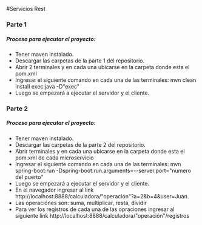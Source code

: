 #Servicios Rest

### Parte 1
##### Proceso para ejecutar el proyecto:

  - Tener maven instalado.
  - Descargar las carpetas de la parte 1 del repositorio.
  - Abrir 2 terminales y en cada una ubicarse en la carpeta donde esta el pom.xml
  - Ingresar el siguiente comando en cada una de las terminales: mvn clean install exec:java -D"exec"
  - Luego se empezará a ejecutar el servidor y el cliente.
 
 
### Parte 2
##### Proceso para ejecutar el proyecto:
  - Tener maven instalado.
  - Descargar las carpetas de la parte 2 del repositorio.
  - Abrir terminales y en cada una ubicarse en la carpeta donde esta el pom.xml de cada microservicio
  - Ingresar el siguiente comando en cada una de las terminales: mvn spring-boot:run -Dspring-boot.run.arguments=--server.port="numero del puerto"
  - Luego se empezará a ejecutar el servidor y el cliente.
  - En el navegador ingresar al link http://localhost:8888/calculadora/"operación"?a=2&b=4&user=Juan. 
  - Las operaciónes son: suma, multiplicar, resta, dividir
  - Para ver los registros de cada una de las opraciones ingresar al siguiente link http://localhost:8888/calculadora/"operación"/registros

